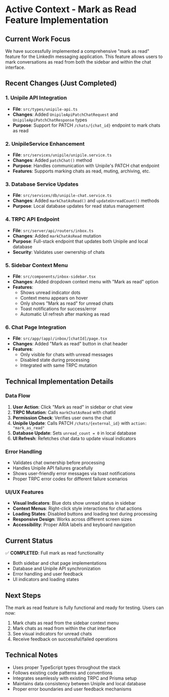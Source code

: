 # Active Context - Mark as Read Feature Implementation

## Current Work Focus

We have successfully implemented a comprehensive "mark as read" feature for the LinkedIn messaging application. This feature allows users to mark conversations as read from both the sidebar and within the chat interface.

## Recent Changes (Just Completed)

### 1. **Unipile API Integration**
- **File**: `src/types/unipile-api.ts`
- **Changes**: Added `UnipileApiPatchChatRequest` and `UnipileApiPatchChatResponse` types
- **Purpose**: Support for PATCH `/chats/{chat_id}` endpoint to mark chats as read

### 2. **UnipileService Enhancement**
- **File**: `src/services/unipile/unipile.service.ts`
- **Changes**: Added `patchChat()` method
- **Purpose**: Handles communication with Unipile's PATCH chat endpoint
- **Features**: Supports marking chats as read, muting, archiving, etc.

### 3. **Database Service Updates**
- **File**: `src/services/db/unipile-chat.service.ts`
- **Changes**: Added `markChatAsRead()` and `updateUnreadCount()` methods
- **Purpose**: Local database updates for read status management

### 4. **TRPC API Endpoint**
- **File**: `src/server/api/routers/inbox.ts`
- **Changes**: Added `markChatAsRead` mutation
- **Purpose**: Full-stack endpoint that updates both Unipile and local database
- **Security**: Validates user ownership of chats

### 5. **Sidebar Context Menu**
- **File**: `src/components/inbox-sidebar.tsx`
- **Changes**: Added dropdown context menu with "Mark as read" option
- **Features**: 
  - Shows unread indicator dots
  - Context menu appears on hover
  - Only shows "Mark as read" for unread chats
  - Toast notifications for success/error
  - Automatic UI refresh after marking as read

### 6. **Chat Page Integration**
- **File**: `src/app/(app)/inbox/[chatId]/page.tsx`
- **Changes**: Added "Mark as read" button in chat header
- **Features**:
  - Only visible for chats with unread messages
  - Disabled state during processing
  - Integrated with same TRPC mutation

## Technical Implementation Details

### Data Flow
1. **User Action**: Click "Mark as read" in sidebar or chat view
2. **TRPC Mutation**: Calls `markChatAsRead` with chatId
3. **Permission Check**: Verifies user owns the chat
4. **Unipile Update**: Calls PATCH `/chats/{external_id}` with `action: "mark_as_read"`
5. **Database Update**: Sets `unread_count = 0` in local database
6. **UI Refresh**: Refetches chat data to update visual indicators

### Error Handling
- Validates chat ownership before processing
- Handles Unipile API failures gracefully
- Shows user-friendly error messages via toast notifications
- Proper TRPC error codes for different failure scenarios

### UI/UX Features
- **Visual Indicators**: Blue dots show unread status in sidebar
- **Context Menus**: Right-click style interactions for chat actions
- **Loading States**: Disabled buttons and loading text during processing
- **Responsive Design**: Works across different screen sizes
- **Accessibility**: Proper ARIA labels and keyboard navigation

## Current Status

✅ **COMPLETED**: Full mark as read functionality
- Both sidebar and chat page implementations
- Database and Unipile API synchronization
- Error handling and user feedback
- UI indicators and loading states

## Next Steps

The mark as read feature is fully functional and ready for testing. Users can now:
1. Mark chats as read from the sidebar context menu
2. Mark chats as read from within the chat interface
3. See visual indicators for unread chats
4. Receive feedback on successful/failed operations

## Technical Notes

- Uses proper TypeScript types throughout the stack
- Follows existing code patterns and conventions
- Integrates seamlessly with existing TRPC and Prisma setup
- Maintains data consistency between Unipile and local database
- Proper error boundaries and user feedback mechanisms 
